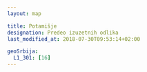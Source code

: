 ```yaml
---
layout: map

title: Potamišje
designation: Predeo izuzetnih odlika
last_modified_at: 2018-07-30T09:53:14+02:00

geoSrbija:
  L1_301: [16]
---
```


